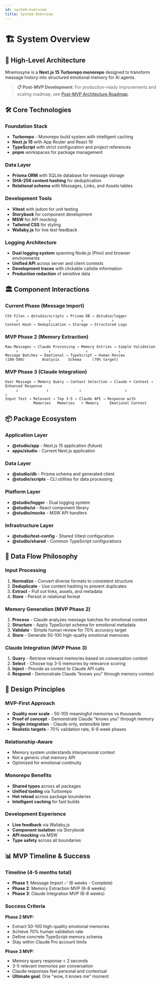 ```yaml
---
id: system-overview
title: System Overview
---
```


# 🏗️ System Overview

## 🎯 High-Level Architecture

Mnemosyne is a **Next.js 15 Turborepo monorepo** designed to transform message history into structured emotional memory for AI agents.

> **📋 Post-MVP Development**: For production-ready improvements and scaling roadmap, see [Post-MVP Architecture Roadmap](./post-mvp-roadmap.md).

## 🛠️ Core Technologies

### Foundation Stack

- **Turborepo** - Monorepo build system with intelligent caching
- **Next.js 15** with App Router and React 19
- **TypeScript** with strict configuration and project references
- **pnpm** workspaces for package management

### Data Layer

- **Prisma ORM** with SQLite database for message storage
- **SHA-256 content hashing** for deduplication
- **Relational schema** with Messages, Links, and Assets tables

### Development Tools

- **Vitest** with jsdom for unit testing
- **Storybook** for component development
- **MSW** for API mocking
- **Tailwind CSS** for styling
- **Wallaby.js** for live test feedback

### Logging Architecture

- **Dual logging system** spanning Node.js (Pino) and browser environments
- **Unified API** across server and client contexts
- **Development traces** with clickable callsite information
- **Production redaction** of sensitive data

## 🏛️ Component Interactions

### Current Phase (Message Import)

```
CSV Files → @studio/scripts → Prisma DB → @studio/logger
     ↓              ↓              ↓             ↓
Content Hash → Deduplication → Storage → Structured Logs
```

### MVP Phase 2 (Memory Extraction)

```
Raw Messages → Claude Processing → Memory Entries → Simple Validation
     ↓              ↓                ↓              ↓
Message Batches → Emotional → TypeScript → Human Review
(100-500)        Analysis    Schema     (70% target)
```

### MVP Phase 3 (Claude Integration)

```
User Message → Memory Query → Context Selection → Claude + Context → Enhanced Response
     ↓             ↓              ↓                    ↓               ↓
Input Text → Relevant → Top 3-5 → Claude API → Response with
             Memories   Memories   + Memory     Emotional Context
```

## 📦 Package Ecosystem

### Application Layer

- **@studio/app** - Next.js 15 application (future)
- **apps/studio** - Current Next.js application

### Data Layer

- **@studio/db** - Prisma schema and generated client
- **@studio/scripts** - CLI utilities for data processing

### Platform Layer

- **@studio/logger** - Dual logging system
- **@studio/ui** - React component library
- **@studio/mocks** - MSW API handlers

### Infrastructure Layer

- **@studio/test-config** - Shared Vitest configuration
- **@studio/shared** - Common TypeScript configurations

## 🔄 Data Flow Philosophy

### Input Processing

1. **Normalize** - Convert diverse formats to consistent structure
2. **Deduplicate** - Use content hashing to prevent duplicates
3. **Extract** - Pull out links, assets, and metadata
4. **Store** - Persist in relational format

### Memory Generation (MVP Phase 2)

1. **Process** - Claude analyzes message batches for emotional context
2. **Structure** - Apply TypeScript schema for emotional metadata
3. **Validate** - Simple human review for 70% accuracy target
4. **Store** - Generate 50-100 high-quality emotional memories

### Claude Integration (MVP Phase 3)

1. **Query** - Retrieve relevant memories based on conversation context
2. **Select** - Choose top 3-5 memories by relevance scoring
3. **Inject** - Provide as context to Claude API calls
4. **Respond** - Demonstrate Claude "knows you" through memory context

## 🎯 Design Principles

### MVP-First Approach

- **Quality over scale** - 50-100 meaningful memories vs thousands
- **Proof of concept** - Demonstrate Claude "knows you" through memory
- **Single integration** - Claude only, extensible later
- **Realistic targets** - 70% validation rate, 6-8 week phases

### Relationship-Aware

- Memory system understands interpersonal context
- Not a generic chat memory API
- Optimized for emotional continuity

### Monorepo Benefits

- **Shared types** across all packages
- **Unified tooling** via Turborepo
- **Hot reload** across package boundaries
- **Intelligent caching** for fast builds

### Development Experience

- **Live feedback** via Wallaby.js
- **Component isolation** via Storybook
- **API mocking** via MSW
- **Type safety** across all boundaries

## 📊 MVP Timeline & Success

### Timeline (4-5 months total)

- **Phase 1**: Message Import ✅ (6 weeks - Complete)
- **Phase 2**: Memory Extraction MVP (6-8 weeks)
- **Phase 3**: Claude Integration MVP (6-8 weeks)

### Success Criteria

**Phase 2 MVP:**

- Extract 50-100 high-quality emotional memories
- Achieve 70% human validation rate
- Define concrete TypeScript memory schema
- Stay within Claude Pro account limits

**Phase 3 MVP:**

- Memory query response < 2 seconds
- 3-5 relevant memories per conversation
- Claude responses feel personal and contextual
- **Ultimate goal**: One "wow, it knows me" moment
